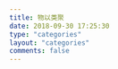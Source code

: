 ```yaml
---
title: 物以类聚
date: 2018-09-30 17:25:30
type: "categories"
layout: "categories"
comments: false
---
```

